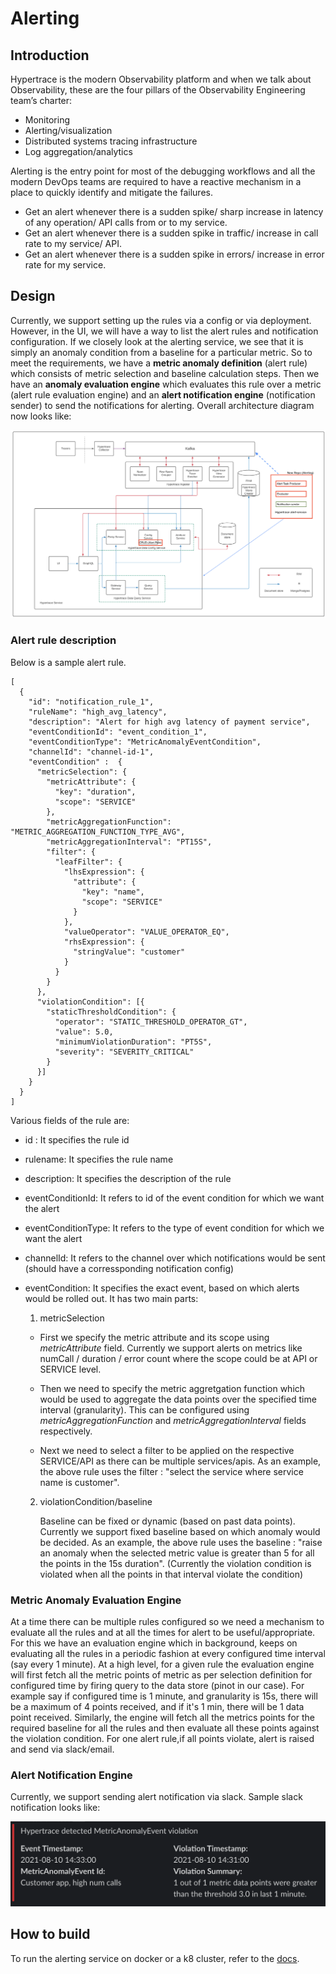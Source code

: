 # Alerting

## Introduction
Hypertrace is the modern Observability platform and when we talk about Observability, these are the four pillars of the Observability Engineering team’s charter:
- Monitoring
- Alerting/visualization
- Distributed systems tracing infrastructure
- Log aggregation/analytics

Alerting is the entry point for most of the debugging workflows and all the modern DevOps teams are required to have a reactive mechanism in a place to quickly identify and mitigate the failures. 

- Get an alert whenever there is a sudden spike/ sharp increase in latency of any operation/ API calls from or to my service.
- Get an alert whenever there is a sudden spike in traffic/ increase in call rate to my service/ API. 
- Get an alert whenever there is a sudden spike in errors/ increase in error rate for my service. 

## Design
Currently, we support setting up the rules via a config or via deployment. However, in the UI, we will have a way to list the alert rules and notification configuration. If we closely look at the alerting service, we see that it is simply an anomaly condition from a baseline for a particular metric. So to meet the requirements, we have a **metric anomaly definition** (alert rule) which consists of metric selection and baseline calculation steps. Then we have an **anomaly evaluation engine** which evaluates this rule over a metric (alert rule evaluation engine) and an **alert notification engine** (notification sender) to send the notifications for alerting. Overall architecture diagram now looks like:

![ht-architecture](./images/ht-architecture.png)

### Alert rule description
Below is a sample alert rule.
```
[
  {
    "id": "notification_rule_1",
    "ruleName": "high_avg_latency",
    "description": "Alert for high avg latency of payment service",
    "eventConditionId": "event_condition_1",
    "eventConditionType": "MetricAnomalyEventCondition",
    "channelId": "channel-id-1",
    "eventCondition" :  {
      "metricSelection": {
        "metricAttribute": {
          "key": "duration",
          "scope": "SERVICE"
        },
        "metricAggregationFunction": "METRIC_AGGREGATION_FUNCTION_TYPE_AVG",
        "metricAggregationInterval": "PT15S",
        "filter": {
          "leafFilter": {
            "lhsExpression": {
              "attribute": {
                "key": "name",
                "scope": "SERVICE"
              }
            },
            "valueOperator": "VALUE_OPERATOR_EQ",
            "rhsExpression": {
              "stringValue": "customer"
            }
          }
        }
      },
      "violationCondition": [{
        "staticThresholdCondition": {
          "operator": "STATIC_THRESHOLD_OPERATOR_GT",
          "value": 5.0,
          "minimumViolationDuration": "PT5S",
          "severity": "SEVERITY_CRITICAL"
        }
      }]
    }
  }
]
```
Various fields of the rule are:
- id : It specifies the rule id
- rulename: It specifies the rule name
- description: It specifies the description of the rule
- eventConditionId: It refers to id of the event condition for which we want the alert
- eventConditionType: It refers to the type of event condition for which we want the alert
- channelId: It refers to the channel over which notifications would be sent (should have a corressponding notification config)
- eventCondition: It specifies the exact event, based on which alerts would be rolled out. It has two main parts:

  1. metricSelection

  - First we specify the metric attribute and its scope using *metricAttribute* field. Currently we support alerts on metrics like numCall / duration / error count where the scope could be at API or SERVICE level.
    
  - Then we need to specify the metric aggretgation function which would be used to aggregate the data points over the specified time interval (granularity). This can be configured using *metricAggregationFunction* and *metricAggregationInterval* fields respectively.

  - Next we need to select a filter to be applied on the respective SERVICE/API as there can be multiple services/apis. As an example, the above rule uses the filter : "select the service where service name is customer".

  2. violationCondition/baseline

      Baseline can be fixed or dynamic (based on past data points). Currently we support fixed baseline based on which anomaly would be decided. As an example, the above rule uses the baseline : "raise an anomaly when the selected metric value is greater than 5 for all the points in the 15s duration". (Currently the violation condition is violated when all the points in that interval violate the condition)

### Metric Anomaly Evaluation Engine
At a time there can be multiple rules configured so we need a mechanism to evaluate all the rules and at all the times for alert to be useful/appropriate. For this we have an evaluation engine which in background, keeps on evaluating all the rules in a periodic fashion at every configured time interval (say every 1 minute). At a high level, for a given rule the evaluation engine will first fetch all the metric points of metric as per selection definition for configured time by firing query to the data store (pinot in our case). For example say if configured time is 1 minute, and granularity is 15s, there will be a maximum of 4 points received, and if it's 1 min, there will be 1 data point received. Similarly, the engine will fetch all the metrics points for the required baseline for all the rules and then evaluate all these points against the violation condition. For one alert rule,if all points violate, alert is raised and send via slack/email.


### Alert Notification Engine
Currently, we support sending alert notification via slack. Sample slack notification looks like:

![ht-notification](./images/ht-notification.png)



## How to build

To run the alerting service on docker or a k8 cluster, refer to the [docs](https://github.com/hypertrace/hypertrace). 
